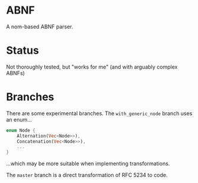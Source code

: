 # ABNF
A nom-based ABNF parser.

# Status
Not thoroughly tested, but "works for me" (and with arguably complex ABNFs)

# Branches

There are some experimental branches. The `with_generic_node` branch uses an enum...

```Rust
enum Node {
    Alternation(Vec<Node>>),
    Concatenation(Vec<Node>>),
    ...
}
```

...which may be more suitable when implementing transformations.

The `master` branch is a direct transformation of RFC 5234 to code.
